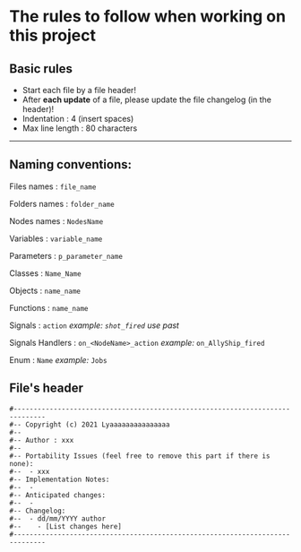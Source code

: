 # The rules to follow when working on this project

## Basic rules


- Start each file by a file header!
- After **each update** of a file, please update the file changelog (in the header)!
- Indentation     : 4 (insert spaces)
- Max line length : 80 characters

---

## Naming conventions:

Files names   : `file_name`

Folders names : `folder_name`

Nodes names   : `NodesName`

Variables     : `variable_name`

Parameters    : `p_parameter_name`

Classes       : `Name_Name`

Objects       : `name_name`

Functions     : `name_name`

Signals       : `action` *example: `shot_fired` use past*

Signals Handlers : `on_<NodeName>_action` *example:* `on_AllyShip_fired`

Enum : `Name` *example:* `Jobs`

## File's header

```
#------------------------------------------------------------------------------
#-- Copyright (c) 2021 Lyaaaaaaaaaaaaaaa
#--
#-- Author : xxx
#--
#-- Portability Issues (feel free to remove this part if there is none):
#--  - xxx
#-- Implementation Notes:
#--  - 
#-- Anticipated changes:
#--  - 
#-- Changelog:
#--  - dd/mm/YYYY author
#--    - [List changes here]
#------------------------------------------------------------------------------
```
